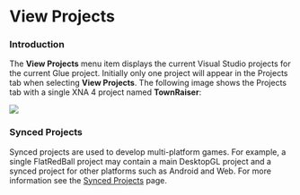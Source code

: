 # View Projects

### Introduction

The **View Projects** menu item displays the current Visual Studio projects for the current Glue project. Initially only one project will appear in the Projects tab when selecting **View Projects**. The following image shows the Projects tab with a single XNA 4 project named **TownRaiser**:

![](../../../.gitbook/assets/2017-04-img\_58f2c7a997269.png)

### Synced Projects

Synced projects are used to develop multi-platform games. For example, a single FlatRedBall project may contain a main DesktopGL project and a synced project for other platforms such as Android and Web. For more information see the [Synced Projects](view-projects.md#synced-projects) page.
